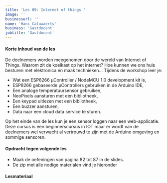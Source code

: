 ```yaml
---
title: 'Les 09: Internet of things '
image: ''
businessurl: ''
name: 'Hans Caluwaerts'
business: 'Gastdocent'
jobtitle: 'Gastdocent'
---
```

> 
#### Korte inhoud van de les
De deelnemers worden meegenomen door de wereld van Internet of Things. Waarom zit de koelkast op het internet? Hoe kunnen we ons huis besturen met elektronica en maak technieken... 
Tijdens de workshop leer je:
- Wat een ESP8266 μController / NodeMCU 1.0 development kit is,
- ESP8266 gebaseerde μControllers gebruiken in de Arduino IDE,
- Een analoge temperatuursensor gebruiken,
- NeoPixels aansturen met een bibliotheek,
- Een keypad uitlezen met een bibliotheek,
- Een buzzer aansturen,
- Data naar een cloud data service te sturen. 

Op het einde van de les kun je een sensor loggen naar een web-applicatie. Deze cursus is een beginnerscursus in IOT maar er wordt van de deelnemers wel verwacht al vertrouwd te zijn met de Arduino omgeving en sommige sensoren.

#### Opdracht tegen volgende les
- Maak de oefeningen van pagina 82 tot 87 in de slides.
- De zip met alle nodige materialen vind je hieronder

#### Lesmateriaal


<!--
- [Link naar het eerste deel van de les](https://youtu.be/bdCk81ZqBB8)
- [Link naar het tweede deel van de les](https://youtu.be/5cmPtsJzsqI)
- [Zip te downloaden voor de les]({{site.baseurl}}/assets/images/Lesson12/PAKKET DATA.zip)
- [Zip om te downloaden met bibliotheek die je nodig hebt voor IOT]({{site.baseurl}}/assets/images/Lesson12/Keypad.zip)
- [Filmpje uit de les]({{site.baseurl}}/assets/images/Lesson12/filmpje.mp4)
- [Opdracht tegen de volgende les]({{site.baseurl}}/assets/images/Lesson12/IoT_oefening_v1.0_helpsketch.zip). Vervang de ???? door de juiste code om de sketch te laten werken. 


#### Interesante links 

-->